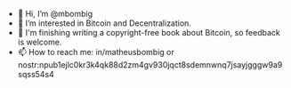 - 👋 Hi, I’m @mbombig
- 👀 I’m interested in Bitcoin and Decentralization.
- 🌱 I'm finishing writing a copyright-free book about Bitcoin, so feedback is welcome.
- 📫 How to reach me: in/matheusbombig or nostr:npub1ejlc0kr3k4qk88d2zm4gv930jqct8sdemnwnq7jsayjgggw9a9sqss54s4

<!---
mbombig/mbombig is a ✨ special ✨ repository because its `README.md` (this file) appears on your GitHub profile.
You can click the Preview link to take a look at your changes.
--->
